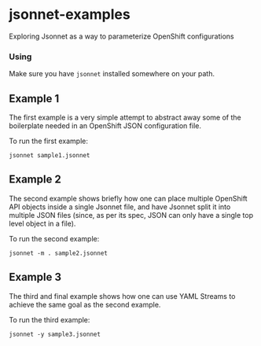 # jsonnet-examples
Exploring Jsonnet as a way to parameterize OpenShift configurations

### Using

Make sure you have `jsonnet` installed somewhere on your path. 

## Example 1

The first example is a very simple attempt to abstract away some of the boilerplate needed in an OpenShift JSON configuration file. 

To run the first example:

```
jsonnet sample1.jsonnet
```

## Example 2

The second example shows briefly how one can place multiple OpenShift API objects inside a single Jsonnet file,
and have Jsonnet split it into multiple JSON files (since, as per its spec, JSON can only have a single top level object in a file).

To run the second example:

```
jsonnet -m . sample2.jsonnet
```

## Example 3

The third and final example shows how one can use YAML Streams to achieve the same goal as the second example. 

To run the third example:

```
jsonnet -y sample3.jsonnet
```
